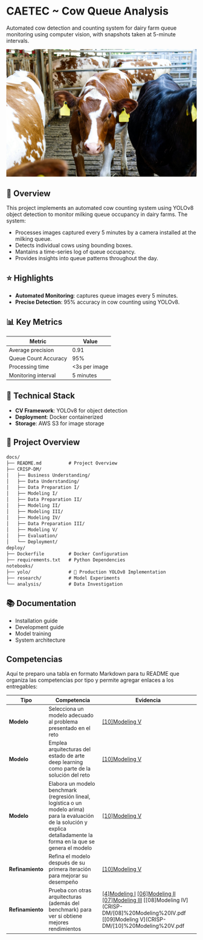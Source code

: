 # CAETEC ~ Cow Queue Analysis

Automated cow detection and counting system for dairy farm queue monitoring using computer vision, with snapshots taken at 5-minute intervals.

![banner](readme/images/banner.jpg)

## 🎯 Overview

This project implements an automated cow counting system using YOLOv8 object detection to monitor milking queue occupancy in dairy farms. The system:

- Processes images captured every 5 minutes by a camera installed at the milking queue.
- Detects individual cows using bounding boxes.
- Mantains a time-series log of queue occupancy.
- Provides insights into queue patterns throughout the day.

## ⭐ Highlights

- **Automated Monitoring**: captures queue images every 5 minutes.
- **Precise Detection**: 95% accuracy in cow counting using YOLOv8.

## 📊 Key Metrics

| Metric               | Value         |
| -------------------- | ------------- |
| Average precision    | 0.91          |
| Queue Count Accuracy | 95%           |
| Processing time      | <3s per image |
| Monitoring interval  | 5 minutes     |

## 🔬 Technical Stack

- **CV Framework**: YOLOv8 for object detection
- **Deployment**: Docker containerized
- **Storage**: AWS S3 for image storage

## 📁 Project Overview

```{bash}
docs/
├── README.md          # Project Overview
├── CRISP-DM/
│   ├── Business Understanding/
│   ├── Data Understanding/
│   ├── Data Preparation I/
│   ├── Modeling I/
│   ├── Data Preparation II/
│   ├── Modeling II/
│   ├── Modeling III/
│   ├── Modeling IV/
│   ├── Data Preparation III/
│   ├── Modeling V/
│   ├── Evaluation/
│   └── Deployment/
deploy/
├── Dockerfile         # Docker Configuration
├── requirements.txt   # Python Dependencies
notebooks/
├── yolo/              # 🌟 Production YOLOv8 Implementation
├── research/          # Model Experiments
└── analysis/          # Data Investigation
```

## 📚 Documentation

- Installation guide
- Development guide
- Model training
- System architecture

## Competencias 

Aquí te preparo una tabla en formato Markdown para tu README que organiza las competencias por tipo y permite agregar enlaces a los entregables:

| Tipo | Competencia | Evidencia |
|------|-------------|-----------|
| **Modelo** | Selecciona un modelo adecuado al problema presentado en el reto | [[10]Modeling V](CRISP-DM/[10]%20Modeling%20V.pdf) |
| **Modelo** | Emplea arquitecturas del estado de arte deep learning como parte de la solución del reto | [[10]Modeling V](CRISP-DM/[10]%20Modeling%20V.pdf)|
| **Modelo** | Elabora un modelo benchmark (regresión lineal, logística o un modelo arima) para la evaluación de la solución y explica detalladamente la forma en la que se genera el modelo | [[10]Modeling V](CRISP-DM/[10]%20Modeling%20V.pdf)|
| **Refinamiento** | Refina el modelo después de su primera iteración para mejorar su desempeño | [[10]Modeling V](CRISP-DM/[10]%20Modeling%20V.pdf.pdf)|
| **Refinamiento** | Prueba con otras arquitecturas (además del benchmark) para ver si obtiene mejores rendimientos |[[4]Modeling I](CRISP-DM/[04]%20Modeling%20I.pdf.pdf)  [[06]Modeling II](CRISP-DM/[06]%20Modeling%20II.pdf) [[07]Modeling III](CRISP-DM/[07]%20Modeling%20III.pdf) [[08]Modeling IV](CRISP-DM/[08]%20Modeling%20IV.pdf [[09]Modeling V](CRISP-DM/[10]%20Modeling%20V.pdf|


